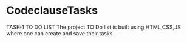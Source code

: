 # CodeclauseTasks
TASK-1 TO DO LIST
The project TO Do list is built using HTML,CSS,JS where one can create and save their tasks

